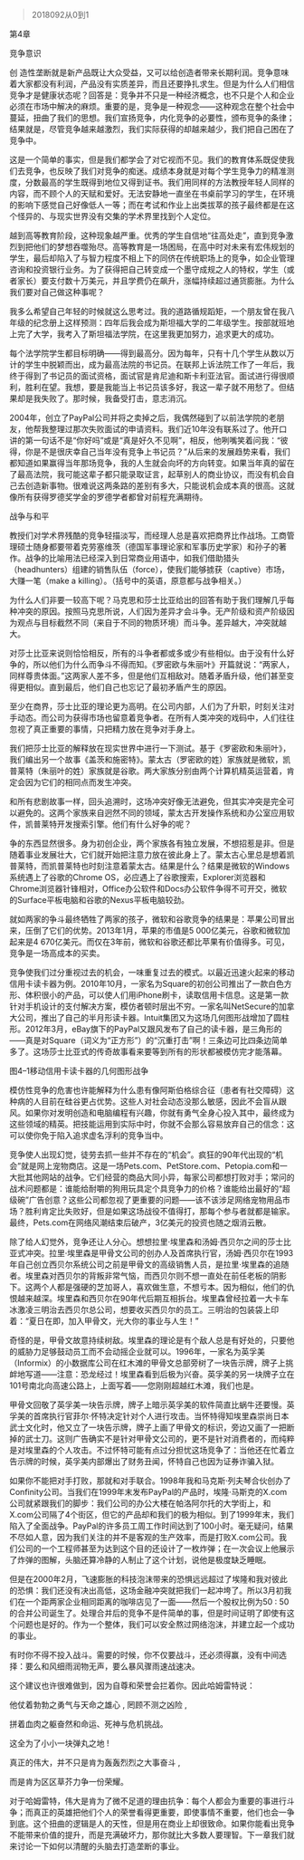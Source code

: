 # 
> 2018092从0到1



第4章

竞争意识




创 造性垄断就是新产品既让大众受益，又可以给创造者带来长期利润。竞争意味着大家都没有利润，产品没有实质差异，而且还要挣扎求生。但是为什么人们相信竞争才是健康状态呢？回答是：竞争并不只是一种经济概念，也不只是个人和企业必须在市场中解决的麻烦。重要的是，竞争是一种观念——这种观念在整个社会中蔓延，扭曲了我们的思想。我们宣扬竞争，内化竞争的必要性，颁布竞争的条律；结果就是，尽管竞争越来越激烈，我们实际获得的却越来越少，我们把自己困在了竞争中。

这是一个简单的事实，但是我们都学会了对它视而不见。我们的教育体系既促使我们去竞争，也反映了我们对竞争的痴迷。成绩本身就是对每个学生竞争力的精准测度，分数最高的学生既得到地位又得到证书。我们用同样的方法教授年轻人同样的内容，而不顾个人的天赋和爱好。无法安静地一直坐在书桌前学习的学生，在环境的影响下感觉自己好像低人一等；而在考试和作业上出类拔萃的孩子最终都是在这个怪异的、与现实世界没有交集的学术界里找到个人定位。

越到高等教育阶段，这种现象越严重。优秀的学生自信地“往高处走”，直到竞争激烈到把他们的梦想吞噬殆尽。高等教育是一场困局，在高中时对未来有宏伟规划的学生，最后却陷入了与智力程度不相上下的同侪在传统职场上的竞争，如企业管理咨询和投资银行业务。为了获得把自己转变成一个墨守成规之人的特权，学生（或者家长）要支付数十万美元，并且学费仍在飙升，涨幅持续超过通货膨胀。为什么我们要对自己做这种事呢？

我多么希望自己年轻的时候就这么思考过。我的道路循规蹈矩，一个朋友曾在我八年级的纪念册上这样预测：四年后我会成为斯坦福大学的二年级学生。按部就班地上完了大学，我考入了斯坦福法学院，在这里我更加努力，追求更大的成功。

每个法学院学生都目标明确——得到最高分。因为每年，只有十几个学生从数以万计的学生中脱颖而出，成为最高法院的书记员。在联邦上诉法院工作了一年后，我终于得到了书记员的面试资格，面试官是肯尼迪和斯卡利亚法官。面试进行得很顺利，胜利在望。我想，要是我能当上书记员该多好，我这一辈子就不用愁了。但结果却是我失败了。那时候，我备受打击，意志消沉。

2004年，创立了PayPal公司并将之卖掉之后，我偶然碰到了以前法学院的老朋友，他帮我整理过那次失败面试的申请资料。我们近10年没有联系过了。他开口讲的第一句话不是“你好吗”或是“真是好久不见啊”，相反，他咧嘴笑着问我：“彼得，你是不是很庆幸自己当年没有竞争上书记员？”从后来的发展趋势来看，我们都知道如果赢得当年那场竞争，我的人生就会向坏的方向转变。如果当年真的留在了最高法院，我可能这辈子都只能录取证言，起草别人的商业协议，而没有机会自己去创造新事物。很难说这两条路的差别有多大，只能说机会成本真的很高。这就像所有获得罗德奖学金的罗德学者都曾对前程充满期待。


战争与和平


教授们对学术界残酷的竞争轻描淡写，而经理人总是喜欢把商界比作战场。工商管理硕士随身都要带着克劳塞维茨（德国军事理论家和军事历史学家）和孙子的著作。战争的比喻用法已经深入到日常商业用语中，如我们借助猎头（headhunters）组建的销售队伍（force），使我们能够掳获（captive）市场，大赚一笔（make a killing）。（括号中的英语，原意都与战争相关。）

为什么人们非要一较高下呢？马克思和莎士比亚给出的回答有助于我们理解几乎每种冲突的原因。按照马克思所说，人们因为差异才会斗争。无产阶级和资产阶级因为观点与目标截然不同（来自于不同的物质环境）而斗争。差异越大，冲突就越大。

对莎士比亚来说则恰恰相反，所有的斗争者都或多或少有些相似。由于没有什么好争的，所以他们为什么而争斗不得而知。《罗密欧与朱丽叶》开篇就说：“两家人，同样尊贵体面。”这两家人差不多，但是他们互相敌对。随着矛盾升级，他们甚至变得更相似。直到最后，他们自己也忘记了最初矛盾产生的原因。

至少在商界，莎士比亚的理论更为高明。在公司内部，人们为了升职，时刻关注对手动态。而公司为获得市场也留意着竞争者。在所有人类冲突的戏码中，人们往往忽视了真正重要的事情，只把精力放在竞争对手身上。

我们把莎士比亚的解释放在现实世界中进行一下测试。基于《罗密欧和朱丽叶》，我们编出另一个故事《盖茨和施密特》。蒙太古（罗密欧的姓）家族就是微软，凯普莱特（朱丽叶的姓）家族就是谷歌。两大家族分别由两个计算机精英运营着，肯定会因为它们的相同点而发生冲突。

和所有悲剧故事一样，回头追溯时，这场冲突好像无法避免，但其实冲突是完全可以避免的。这两个家族来自迥然不同的领域，蒙太古开发操作系统和办公室应用软件，凯普莱特开发搜索引擎。他们有什么好争的呢？

争的东西显然很多。身为初创企业，两个家族各有独立发展，不想招惹是非。但是随着事业发展壮大，它们就开始把注意力放在彼此身上了。蒙太古心里总是想着凯普莱特，而凯普莱特也时刻注意着蒙太古。结果是什么？结果是微软的Windows系统遇上了谷歌的Chrome OS，必应遇上了谷歌搜索，Explorer浏览器和Chrome浏览器针锋相对，Office办公软件和Docs办公软件争得不可开交，微软的Surface平板电脑和谷歌的Nexus平板电脑较劲。

就如两家的争斗最终牺牲了两家的孩子，微软和谷歌竞争的结果是：苹果公司冒出来，压倒了它们的优势。2013年1月，苹果的市值是5 000亿美元，谷歌和微软加起来是4 670亿美元。而仅在3年前，微软和谷歌还都比苹果有价值得多。可见，竞争是一场高成本的买卖。

竞争使我们过分重视过去的机会，一味重复过去的模式。以最近迅速火起来的移动信用卡读卡器为例。2010年10月，一家名为Square的初创公司推出了一款白色方形、体积很小的产品，可以使人们用iPhone刷卡，读取信用卡信息。这是第一款针对手机设计的支付解决方案，模仿者顿时层出不穷。一家名叫NetSecure的加拿大公司，推出了自己的半月形读卡器。Intuit集团又为这场几何图形战增加了圆柱形。2012年3月，eBay旗下的PayPal又跟风发布了自己的读卡器，是三角形的——真是对Square（词义为“正方形”）的“沉重打击”啊！三条边可比四条边简单多了。这场莎士比亚式的传奇故事看来要等到所有的形状都被模仿完才能落幕。





图4–1移动信用卡读卡器的几何图形战争

模仿性竞争的危害也许能解释为什么患有像阿斯伯格综合征（患者有社交障碍）这种病的人目前在硅谷更占优势。这些人对社会动态没那么敏感，因此不会盲从跟风。如果你对发明创造和电脑编程有兴趣，你就有勇气全身心投入其中，最终成为这些领域的精英。把技能运用到实际中时，你就不会那么容易放弃自己的信念：这可以使你免于陷入追求虚名浮利的竞争当中。

竞争使人出现幻觉，徒劳去抓一些并不存在的“机会”。疯狂的90年代出现的“机会”就是网上宠物商店。这是一场Pets.com、PetStore.com、Petopia.com和一大批其他网站的战争。它们经营的商品大同小异，每家公司都想打败对手；常问的战术问题都是：谁能给耐嚼的狗用玩具定个具竞争力的价格？谁能给出最好的“超级碗”广告创意？这些公司都忽视了更重要的问题——该不该涉足网络宠物用品市场？胜利肯定比失败好，但是如果这场战役不值得打，那每个参与者就都是输家。最终，Pets.com在网络风潮结束后破产，3亿美元的投资也随之烟消云散。

除了给人幻觉外，竞争还让人分心。想想拉里·埃里森和汤姆·西贝尔之间的莎士比亚式冲突。拉里·埃里森是甲骨文公司的创办人及首席执行官，汤姆·西贝尔在1993年自己创立西贝尔系统公司之前是甲骨文的高级销售人员，是拉里·埃里森的追随者。埃里森对西贝尔的背叛非常气恼，而西贝尔则不想一直处在前任老板的阴影下。这两个人都是强硬的芝加哥人，喜欢做生意，不想亏本。因为相似，他们的仇恨越来越深。埃里森和西贝尔在90年代后期互相拆台。埃里森曾经拉着一大卡车冰激凌三明治去西贝尔总公司，想要收买西贝尔的员工。三明治的包装袋上印着：“夏日在即，加入甲骨文，光大你的事业与人生！”

奇怪的是，甲骨文故意持续树敌。埃里森的理论是有个敌人总是有好处的，只要他的威胁力足够鼓动员工而不会动摇企业就可以。1996年，一家名为英孚美（Informix）的小数据库公司在红木滩的甲骨文总部旁树了一块告示牌，牌子上挑衅地写道——注意：恐龙经过！埃里森看到后极为兴奋。英孚美的另一块牌子立在101号南北向高速公路上，上面写着——您刚刚超越红木滩，我们也是。

甲骨文回敬了英孚美一块告示牌，牌子上暗示英孚美的软件简直比蜗牛还要慢。英孚美的首席执行官菲尔·怀特决定针对个人进行攻击。当怀特得知埃里森崇尚日本武士文化时，他又立了一块告示牌，牌子上画了甲骨文的标识，旁边又画了一把断掉的武士刀。这则广告确实不是针对甲骨文公司的，更不是针对消费者的，而纯粹是对埃里森的个人攻击。不过怀特可能有点过分担忧这场竞争了：当他还在忙着立告示牌的时候，英孚美内部爆出了财务丑闻，怀特自己也因为证券诈骗入狱。

如果你不能把对手打败，那就和对手联合。1998年我和马克斯·列夫琴合伙创办了Confinity公司。当我们在1999年末发布PayPal的产品时，埃隆·马斯克的X.com公司就紧跟我们的脚步：我们公司的办公大楼在帕洛阿尔托的大学街上，和X.com公司隔了4个街区，但它的产品却和我们的极为相似。到了1999年末，我们陷入了全面战争。PayPal的许多员工周工作时间达到了100小时。毫无疑问，结果不尽如人意，因为我们关注的并不是客观的生产效率，而是打败X.com公司。我们公司的一个工程师甚至为达到这个目的还设计了一枚炸弹；在一次会议上他展示了炸弹的图解，头脑还算冷静的人制止了这个计划，说他是极度缺乏睡眠。

但是在2000年2月，飞速膨胀的科技泡沫带来的恐惧远远超过了埃隆和我对彼此的恐惧：我们还没有决出高低，这场金融冲突就把我们一起冲垮了。所以3月初我们在一个距两家企业相同距离的咖啡店见了一面——然后一个股权比例为50 ∶ 50的合并公司诞生了。处理合并后的竞争不是件简单的事，但是时间证明了即使有这个问题也是好的。作为一个整体，我们可以安全熬过网络泡沫，并建立起一个成功的事业。

有时你不得不投入战斗。需要的时候，你不仅要战斗，还必须得赢，没有中间选择：要么和风细雨润物无声，要么暴风骤雨速战速决。

这个建议也许很难做到，因为自尊和荣誉会拦着你。因此哈姆雷特说：


他仗着勃勃之勇气与天命之雄心 , 罔顾不测之凶险 ,

拼着血肉之躯奋然和命运、死神与危机挑战。

这全为了小小一块弹丸之地 !

真正的伟大，并不只是肯为轰轰烈烈之大事奋斗 ,

而是肯为区区草芥力争一份荣耀。


对于哈姆雷特，伟大是肯为了微不足道的理由抗争：每个人都会为重要的事进行斗争；而真正的英雄把他们个人的荣誉看得更重要，即使事情不重要，他们也会一争到底。这个扭曲的逻辑是人的天性，但是用在商业上却很致命。如果你能看出竞争不能带来价值的提升，而是充满破坏力，那你就比大多数人要理智。下一章我们就来讨论一下如何以清醒的头脑去打造垄断的事业。


